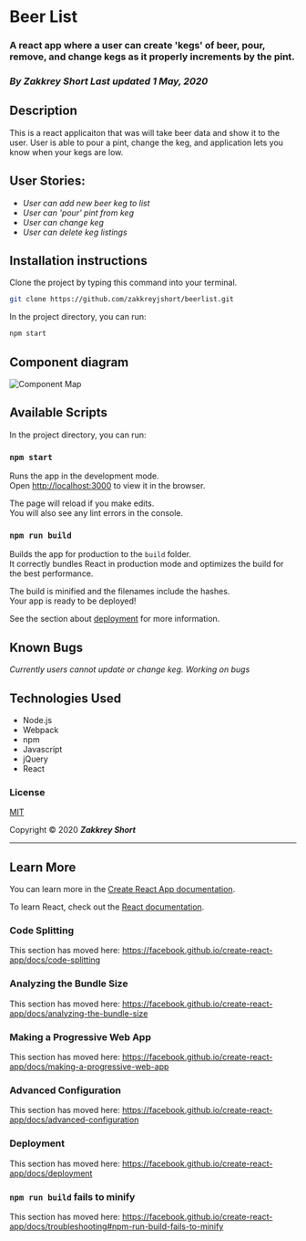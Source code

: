 # Beer List
### A react app where a user can create 'kegs' of beer, pour, remove, and change kegs as it properly increments by the pint.

### _By Zakkrey Short Last updated 1 May, 2020_

## Description
This is a react applicaiton that was will take beer data and show it to the user. User is able to pour a pint, change the keg, and application lets you know when your kegs are low. 

## User Stories:
* _User can add new beer keg to list_
* _User can 'pour' pint from keg_
* _User can change keg_
* _User can delete keg listings_

## Installation instructions

Clone the project by typing this command into your terminal.
```sh
git clone https://github.com/zakkreyjshort/beerlist.git
```

In the project directory, you can run: 

 ```sh
 npm start
```

## Component diagram 

![Component Map](src/#.png)

## Available Scripts

In the project directory, you can run:

### `npm start`

Runs the app in the development mode.<br />
Open [http://localhost:3000](http://localhost:3000) to view it in the browser.

The page will reload if you make edits.<br />
You will also see any lint errors in the console.


### `npm run build`

Builds the app for production to the `build` folder.<br />
It correctly bundles React in production mode and optimizes the build for the best performance.

The build is minified and the filenames include the hashes.<br />
Your app is ready to be deployed!

See the section about [deployment](https://facebook.github.io/create-react-app/docs/deployment) for more information.



## Known Bugs

_Currently users cannot update or change keg. Working on bugs_

## Technologies Used

* Node.js
* Webpack
* npm
* Javascript
* jQuery
* React

### License

[MIT](https://choosealicense.com/licenses/mit/)

Copyright &copy; 2020 **_Zakkrey Short_**

<hr>

## Learn More

You can learn more in the [Create React App documentation](https://facebook.github.io/create-react-app/docs/getting-started).

To learn React, check out the [React documentation](https://reactjs.org/).

### Code Splitting

This section has moved here: https://facebook.github.io/create-react-app/docs/code-splitting

### Analyzing the Bundle Size

This section has moved here: https://facebook.github.io/create-react-app/docs/analyzing-the-bundle-size

### Making a Progressive Web App

This section has moved here: https://facebook.github.io/create-react-app/docs/making-a-progressive-web-app

### Advanced Configuration

This section has moved here: https://facebook.github.io/create-react-app/docs/advanced-configuration

### Deployment

This section has moved here: https://facebook.github.io/create-react-app/docs/deployment

### `npm run build` fails to minify

This section has moved here: https://facebook.github.io/create-react-app/docs/troubleshooting#npm-run-build-fails-to-minify

